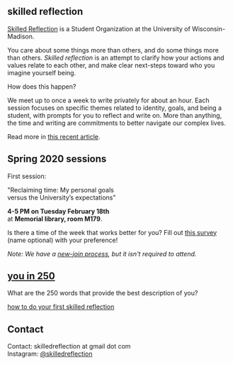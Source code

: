 ## skilled reflection  
[Skilled Reflection](https://win.wisc.edu/organization/skilledreflection) is a Student Organization at the University of Wisconsin-Madison.

You care about some things more than others, and do some things more than others. 
_Skilled reflection_ is an attempt to clarify how your actions and values relate to each other, and make clear next-steps toward who you imagine yourself being.

How does this happen? 

We meet up to once a week to write privately for about an hour. Each session focuses on specific themes related to identity, goals, and being a student, with prompts for you to reflect and write on. More than anything, the time and writing are commitments to better navigate our complex lives. 

Read more in [this recent article](https://psych.wisc.edu/news/when-personal-experience-meets-psychology-michael-koranda/).

## Spring 2020 sessions

First session:

"Reclaiming time: My personal goals  
versus the University’s expectations"

**4-5 PM on Tuesday February 18th**   
at **Memorial library, room M179**.


Is there a time of the week that works better for you? Fill out [this survey](https://www.when2meet.com/?8746417-KjJ6N) (name optional) with your preference! 

*Note: We have a [new-join process](membership.md), but it isn't required to attend.*

## [you in 250](self250.md)
What are the 250 words that provide the best description of you? 

[how to do your first skilled reflection](self250.md)


## Contact 

Contact: 
skilledreflection at gmail dot com  
Instagram: [@skilledreflection](https://www.instagram.com/skilledreflection/)

